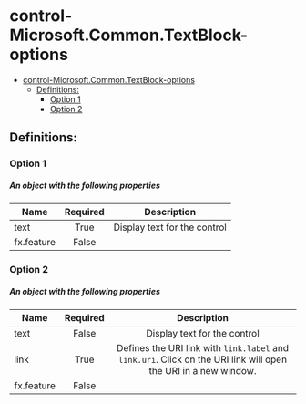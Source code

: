 <a name="control-microsoft-common-textblock-options"></a>
# control-Microsoft.Common.TextBlock-options
* [control-Microsoft.Common.TextBlock-options](#control-microsoft-common-textblock-options)
    * [Definitions:](#control-microsoft-common-textblock-options-definitions)
        * [Option 1](#control-microsoft-common-textblock-options-definitions-option-1)
        * [Option 2](#control-microsoft-common-textblock-options-definitions-option-2)

<a name="control-microsoft-common-textblock-options-definitions"></a>
## Definitions:
<a name="control-microsoft-common-textblock-options-definitions-option-1"></a>
### Option 1
<a name="control-microsoft-common-textblock-options-definitions-option-1-an-object-with-the-following-properties"></a>
##### An object with the following properties
| Name | Required | Description
| ---|:--:|:--:|
|text|True|Display text for the control
|fx.feature|False|
<a name="control-microsoft-common-textblock-options-definitions-option-2"></a>
### Option 2
<a name="control-microsoft-common-textblock-options-definitions-option-2-an-object-with-the-following-properties-1"></a>
##### An object with the following properties
| Name | Required | Description
| ---|:--:|:--:|
|text|False|Display text for the control
|link|True|Defines the URI link with `link.label` and `link.uri`.  Click on the URI link will open the URI in a new window.
|fx.feature|False|

